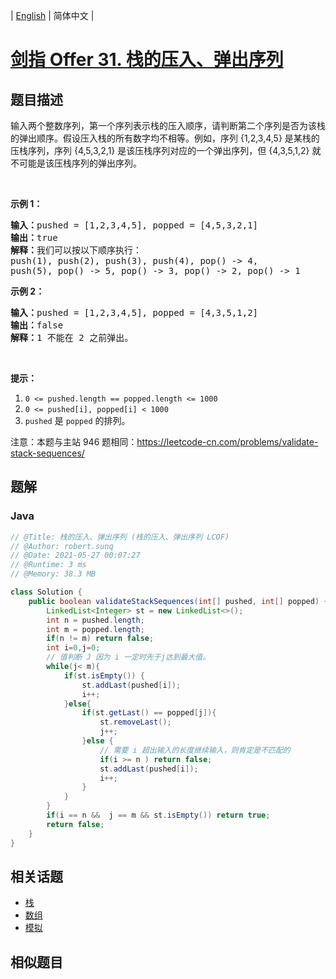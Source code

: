 
| [English](README_EN.md) | 简体中文 |

# [剑指 Offer 31. 栈的压入、弹出序列](https://leetcode.cn//problems/zhan-de-ya-ru-dan-chu-xu-lie-lcof/)

## 题目描述

<p>输入两个整数序列，第一个序列表示栈的压入顺序，请判断第二个序列是否为该栈的弹出顺序。假设压入栈的所有数字均不相等。例如，序列 {1,2,3,4,5} 是某栈的压栈序列，序列 {4,5,3,2,1} 是该压栈序列对应的一个弹出序列，但 {4,3,5,1,2} 就不可能是该压栈序列的弹出序列。</p>

<p>&nbsp;</p>

<p><strong>示例 1：</strong></p>

<pre><strong>输入：</strong>pushed = [1,2,3,4,5], popped = [4,5,3,2,1]
<strong>输出：</strong>true
<strong>解释：</strong>我们可以按以下顺序执行：
push(1), push(2), push(3), push(4), pop() -&gt; 4,
push(5), pop() -&gt; 5, pop() -&gt; 3, pop() -&gt; 2, pop() -&gt; 1
</pre>

<p><strong>示例 2：</strong></p>

<pre><strong>输入：</strong>pushed = [1,2,3,4,5], popped = [4,3,5,1,2]
<strong>输出：</strong>false
<strong>解释：</strong>1 不能在 2 之前弹出。
</pre>

<p>&nbsp;</p>

<p><strong>提示：</strong></p>

<ol>
	<li><code>0 &lt;= pushed.length == popped.length &lt;= 1000</code></li>
	<li><code>0 &lt;= pushed[i], popped[i] &lt; 1000</code></li>
	<li><code>pushed</code>&nbsp;是&nbsp;<code>popped</code>&nbsp;的排列。</li>
</ol>

<p>注意：本题与主站 946 题相同：<a href="https://leetcode-cn.com/problems/validate-stack-sequences/">https://leetcode-cn.com/problems/validate-stack-sequences/</a></p>


## 题解


### Java

```Java
// @Title: 栈的压入、弹出序列 (栈的压入、弹出序列 LCOF)
// @Author: robert.sunq
// @Date: 2021-05-27 00:07:27
// @Runtime: 3 ms
// @Memory: 38.3 MB

class Solution {
    public boolean validateStackSequences(int[] pushed, int[] popped) {
        LinkedList<Integer> st = new LinkedList<>();
        int n = pushed.length;
        int m = popped.length;
        if(n != m) return false;
        int i=0,j=0;
        // 值判断 J 因为 i 一定时先于j达到最大值。
        while(j< m){
            if(st.isEmpty()) {
                st.addLast(pushed[i]);
                i++;
            }else{
                if(st.getLast() == popped[j]){
                    st.removeLast();
                    j++;
                }else {
                    // 需要 i 超出输入的长度继续输入，则肯定是不匹配的
                    if(i >= n ) return false;
                    st.addLast(pushed[i]);
                    i++; 
                }
            }
        }
        if(i == n &&  j == m && st.isEmpty()) return true;
        return false; 
    }
}
```



## 相关话题

- [栈](https://leetcode.cn//tag/stack)
- [数组](https://leetcode.cn//tag/array)
- [模拟](https://leetcode.cn//tag/simulation)

## 相似题目



